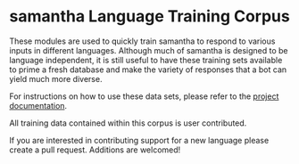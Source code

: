 # samantha Language Training Corpus

These modules are used to quickly train samantha to respond to various inputs in different languages.
Although much of samantha is designed to be language independent, it is still useful to have these
training sets available to prime a fresh database and make the variety of responses that a bot can yield
much more diverse.

For instructions on how to use these data sets, please refer to the [project documentation](https://github.com/RiskyAINetwork/samantha/wiki/Training).

All training data contained within this corpus is user contributed.

If you are interested in contributing support for a new language please create a pull request. Additions are welcomed!
